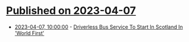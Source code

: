 # [Published on 2023-04-07](index.md)

* [2023-04-07, 10:00:00](https://news.slashdot.org/story/23/04/06/239238/driverless-bus-service-to-start-in-scotland-in-world-first?utm_source=rss1.0mainlinkanon&utm_medium=feed) - [Driverless Bus Service To Start In Scotland In 'World First'](https://news.slashdot.org/story/23/04/06/239238/driverless-bus-service-to-start-in-scotland-in-world-first?utm_source=rss1.0mainlinkanon&utm_medium=feed)
